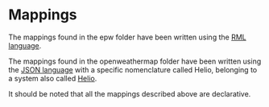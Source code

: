 # Mappings

The mappings found in the epw folder have been written using the [RML language](https://rml.io/specs/rml/).

The mappings found in the openweathermap folder have been written using the [JSON language](https://www.json.org/json-en.html) with a specific nomenclature called Helio, belonging to a system also called [Helio](https://oeg-upm.github.io/helio/).

It should be noted that all the mappings described above are declarative.